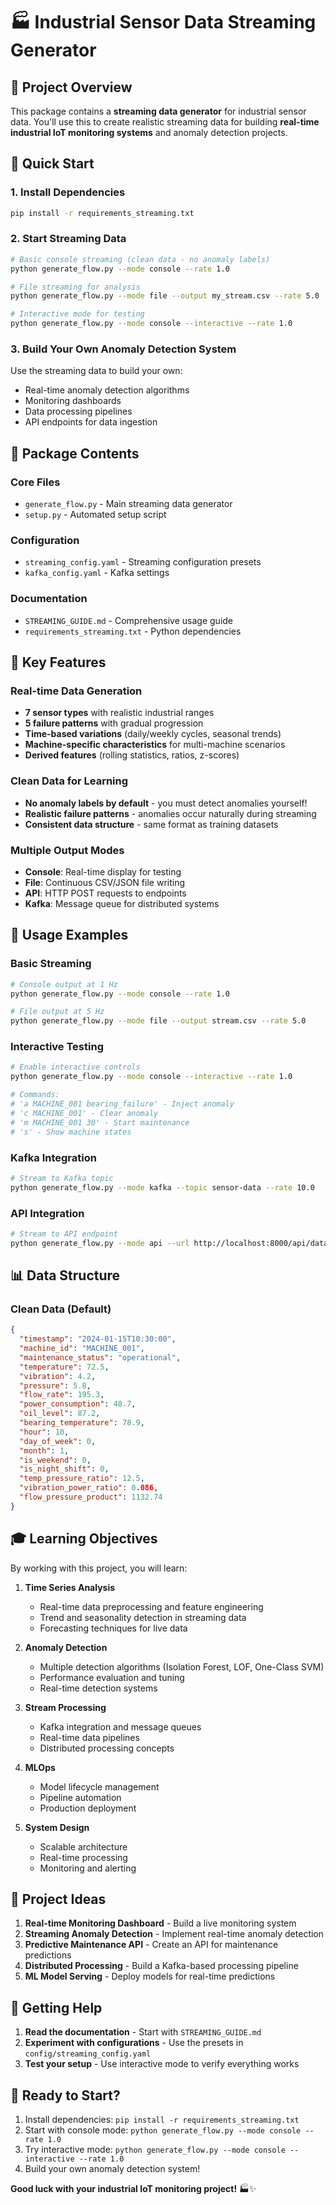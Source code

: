# 🏭 Industrial Sensor Data Streaming Generator

## 🎯 Project Overview

This package contains a **streaming data generator** for industrial sensor data. You'll use this to create realistic streaming data for building **real-time industrial IoT monitoring systems** and anomaly detection projects.

## 🚀 Quick Start

### 1. Install Dependencies
```bash
pip install -r requirements_streaming.txt
```

### 2. Start Streaming Data
```bash
# Basic console streaming (clean data - no anomaly labels)
python generate_flow.py --mode console --rate 1.0

# File streaming for analysis
python generate_flow.py --mode file --output my_stream.csv --rate 5.0

# Interactive mode for testing
python generate_flow.py --mode console --interactive --rate 1.0
```

### 3. Build Your Own Anomaly Detection System
Use the streaming data to build your own:
- Real-time anomaly detection algorithms
- Monitoring dashboards
- Data processing pipelines
- API endpoints for data ingestion


## 📁 Package Contents

### **Core Files**
- `generate_flow.py` - Main streaming data generator
- `setup.py` - Automated setup script

### **Configuration**
- `streaming_config.yaml` - Streaming configuration presets
- `kafka_config.yaml` - Kafka settings

### **Documentation**
- `STREAMING_GUIDE.md` - Comprehensive usage guide
- `requirements_streaming.txt` - Python dependencies

## 🎯 Key Features

### **Real-time Data Generation**
- **7 sensor types** with realistic industrial ranges
- **5 failure patterns** with gradual progression
- **Time-based variations** (daily/weekly cycles, seasonal trends)
- **Machine-specific characteristics** for multi-machine scenarios
- **Derived features** (rolling statistics, ratios, z-scores)

### **Clean Data for Learning**
- **No anomaly labels by default** - you must detect anomalies yourself!
- **Realistic failure patterns** - anomalies occur naturally during streaming
- **Consistent data structure** - same format as training datasets

### **Multiple Output Modes**
- **Console**: Real-time display for testing
- **File**: Continuous CSV/JSON file writing
- **API**: HTTP POST requests to endpoints
- **Kafka**: Message queue for distributed systems

## 🔧 Usage Examples

### **Basic Streaming**
```bash
# Console output at 1 Hz
python generate_flow.py --mode console --rate 1.0

# File output at 5 Hz
python generate_flow.py --mode file --output stream.csv --rate 5.0
```

### **Interactive Testing**
```bash
# Enable interactive controls
python generate_flow.py --mode console --interactive --rate 1.0

# Commands:
# 'a MACHINE_001 bearing_failure' - Inject anomaly
# 'c MACHINE_001' - Clear anomaly
# 'm MACHINE_001 30' - Start maintenance
# 's' - Show machine states
```

### **Kafka Integration**
```bash
# Stream to Kafka topic
python generate_flow.py --mode kafka --topic sensor-data --rate 10.0
```

### **API Integration**
```bash
# Stream to API endpoint
python generate_flow.py --mode api --url http://localhost:8000/api/data --rate 2.0
```

## 📊 Data Structure

### **Clean Data (Default)**
```json
{
  "timestamp": "2024-01-15T10:30:00",
  "machine_id": "MACHINE_001",
  "maintenance_status": "operational",
  "temperature": 72.5,
  "vibration": 4.2,
  "pressure": 5.8,
  "flow_rate": 195.3,
  "power_consumption": 48.7,
  "oil_level": 87.2,
  "bearing_temperature": 78.9,
  "hour": 10,
  "day_of_week": 0,
  "month": 1,
  "is_weekend": 0,
  "is_night_shift": 0,
  "temp_pressure_ratio": 12.5,
  "vibration_power_ratio": 0.086,
  "flow_pressure_product": 1132.74
}
```

## 🎓 Learning Objectives

By working with this project, you will learn:

1. **Time Series Analysis**
   - Real-time data preprocessing and feature engineering
   - Trend and seasonality detection in streaming data
   - Forecasting techniques for live data

2. **Anomaly Detection**
   - Multiple detection algorithms (Isolation Forest, LOF, One-Class SVM)
   - Performance evaluation and tuning
   - Real-time detection systems

3. **Stream Processing**
   - Kafka integration and message queues
   - Real-time data pipelines
   - Distributed processing concepts

4. **MLOps**
   - Model lifecycle management
   - Pipeline automation
   - Production deployment

5. **System Design**
   - Scalable architecture
   - Real-time processing
   - Monitoring and alerting

## 🚀 Project Ideas

1. **Real-time Monitoring Dashboard** - Build a live monitoring system
2. **Streaming Anomaly Detection** - Implement real-time anomaly detection
3. **Predictive Maintenance API** - Create an API for maintenance predictions
4. **Distributed Processing** - Build a Kafka-based processing pipeline
5. **ML Model Serving** - Deploy models for real-time predictions


## 🤝 Getting Help

1. **Read the documentation** - Start with `STREAMING_GUIDE.md`
2. **Experiment with configurations** - Use the presets in `config/streaming_config.yaml`
3. **Test your setup** - Use interactive mode to verify everything works

## 🎉 Ready to Start?

1. Install dependencies: `pip install -r requirements_streaming.txt`
2. Start with console mode: `python generate_flow.py --mode console --rate 1.0`
3. Try interactive mode: `python generate_flow.py --mode console --interactive --rate 1.0`
4. Build your own anomaly detection system!

**Good luck with your industrial IoT monitoring project!** 🏭✨
